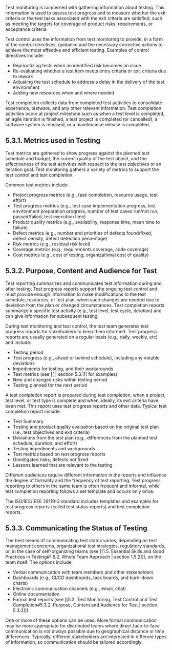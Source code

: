 
Test monitoring is concerned with gathering information about testing.  This information is used to assess test progress and to measure whether the exit criteria or the test tasks associated with the exit criteria are satisfied, such as meeting the targets for coverage of product risks, requirements, or acceptance criteria.

Test control uses the information from test monitoring to provide, in a form of the control directives, guidance and the necessary corrective actions to achieve the most effective and efficient testing.  Examples of control directives include:

* Reprioritizing tests when an identified risk becomes an issue
* Re-evaluating whether a test item meets entry criteria or exit criteria due to rework
* Adjusting the test schedule to address a delay in the delivery of the test environment
* Adding new resources when and where needed

Test completion collects data from completed test activities to consolidate experience, testware, and any other relevant information.  Test completion activities occur at project milestone such as when a test level is completed, an agile iteration is finished, a test project is completed (or cancelled), a software system is released, or a maintenance release is completed.

##  5.3.1.  Metrics used in Testing

Test metrics are gathered to show progress against the planned test schedule and budget, the current quality of the test object, and the effectiveness of the test activities with respect to the test objectives or an iteration goal.  Test monitoring gathers a variety of metrics to support the test control and test completion.

Common test metrics include:

* Project progress metrics (e.g., task completion, resource usage, test effort)
* Test progress metrics (e.g.,  test case implementation progress, test environment preparation progress, number of test cases run/not run, passed/failed, test execution time)
* Product quality metrics (e.g., availability, response time, mean time to failure)
* Defect metrics (e.g., number and priorities of defects found/fixed, defect density, defect detection percentage)
* Risk metrics (e.g., residual risk level)
* Coverage metrics (e.g., requirements coverage, code coverage)
* Cost metrics (e.g., cost of testing, organizational cost of quality)

##  5.3.2.  Purpose, Content and Audience for Test 

Test reporting summarizes and communicates test information during and after testing.  Test progress reports support the ongoing test control and must provide enough information to make modifications to the test schedule, resources, or test plan, when such changes are needed due to deviation from the plan or changed circumstances.  Test completion reports summarize a specific test activity (e.g., test level, test cycle, iteration) and can give information for subsequent testing.

During test monitoring and test control, the test team generates test progress reports for stakeholders to keep them informed.  Test progress reports are usually generated on a regular basis (e.g., daily, weekly, etc) and include:

* Testing period
* Test progress (e.g., ahead or behind schedule), including any notable deviations
* Impediments for testing, and their workarounds
* Test metrics (see [[ | section 5.3.1]] for examples)
* New and changed risks within testing period
* Testing planned for the next period

A test completion report is prepared during test completion, when a project, test level, or test type is complete and when, ideally, its exit criteria have been met.  This report uses test progress reports and other data.  Typical test completion report include:

* Test Summary
* Testing and product quality evaluation based on the original test plan (i.e., test objectives and exit criteria)
* Deviations from the test plan (e.g., differences from the planned test schedule, duration, and effort)
* Testing impediments and workarounds
* Test metrics based on test progress reports
* Unmitigated risks, defects not fixed
* Lessons learned that are relevant to the testing

Different audiences require different information in the reports and influence the degree of formality and the frequency of test reporting.  Test progress reporting to others in the same team is often frequent and informal, while test completion reporting follows a set template and occurs only once.

The ISO/IEC/IEEE 29119-3 standard includes templates and examples for test progress reports (called test status reports) and test completion reports.

##  5.3.3.  Communicating the Status of Testing

The best means of communicating test status varies, depending on test management concerns, organizational test strategies, regulatory standards, or, in the case of self-organizing teams (see [[1.5.  Essential Skills and Good Practices in Testing#1.5.2. Whole Team Approach | section 1.5.2]]), on the team itself.  The options include:

* Verbal communication with team members and other stakeholders
* Dashboards (e.g., CI/CD dashboards, task boards, and burn-down charts)
* Electronic communication channels (e.g., email, chat)
* Online documentation
* Formal test reports (see [[5.3.  Test Monitoring, Test Control and Test Completion#5.3.2. Purpose, Content and Audience for Test | section 5.3.2]])

One or more of these options can be used.  More formal communication may be more appropriate for distributed teams where direct face-to-face communication is not always possible due to geographical distance or time differences.  Typically, different stakeholders are interested in different types of information, so communication should be tailored accordingly.